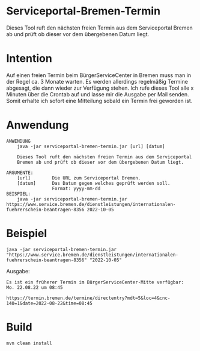 # Serviceportal-Bremen-Termin

Dieses Tool ruft den nächsten freien Termin aus dem Serviceportal Bremen ab und prüft ob dieser vor dem übergebenen Datum liegt.

# Intention

Auf einen freien Termin beim BürgerServiceCenter in Bremen muss man in der Regel ca. 3 Monate warten.
Es werden allerdings regelmäßig Termine abgesagt, die dann wieder zur Verfügung stehen.
Ich rufe dieses Tool alle x Minuten über die Crontab auf und lasse mir die Ausgabe per Mail senden. Somit erhalte ich sofort eine Mitteilung sobald ein Termin frei geworden ist.

# Anwendung

```
ANWENDUNG
    java -jar serviceportal-bremen-termin.jar [url] [datum]

    Dieses Tool ruft den nächsten freien Termin aus dem Serviceportal
    Bremen ab und prüft ob dieser vor dem übergebenen Datum liegt.

ARGUMENTE:
    [url]        Die URL zum Serviceportal Bremen.
    [datum]      Das Datum gegen welches geprüft werden soll.
                 Format: yyyy-mm-dd
BEISPIEL:
    java -jar serviceportal-bremen-termin.jar https://www.service.bremen.de/dienstleistungen/internationalen-fuehrerschein-beantragen-8356 2022-10-05
```

# Beispiel

```
java -jar serviceportal-bremen-termin.jar "https://www.service.bremen.de/dienstleistungen/internationalen-fuehrerschein-beantragen-8356" "2022-10-05"
```

Ausgabe:

```
Es ist ein früherer Termin im BürgerServiceCenter-Mitte verfügbar:
Mo. 22.08.22 um 08:45

https://termin.bremen.de/termine/directentry?mdt=5&loc=4&cnc-140=1&date=2022-08-22&time=08:45
```

# Build

```
mvn clean install
```
